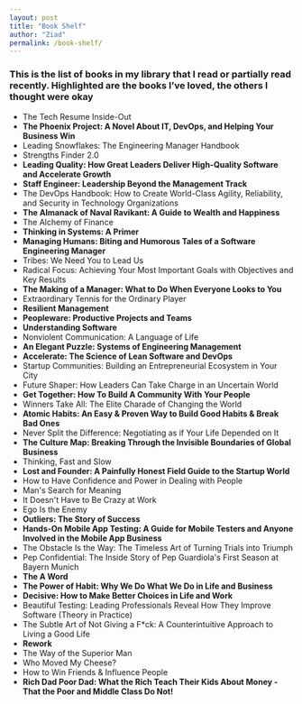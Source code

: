 ```yaml
---
layout: post
title: "Book Shelf"
author: "Ziad"
permalink: /book-shelf/
---
```


### This is the list of books in my library that I read or partially read recently. Highlighted are the books I’ve loved, the others I thought were okay

- The Tech Resume Inside-Out
- **The Phoenix Project: A Novel About IT, DevOps, and Helping Your Business Win**
- Leading Snowflakes: The Engineering Manager Handbook 
- Strengths Finder 2.0
- **Leading Quality: How Great Leaders Deliver High-Quality Software and Accelerate Growth**
- **Staff Engineer: Leadership Beyond the Management Track**
- The DevOps Handbook: How to Create World-Class Agility, Reliability, and Security in Technology Organizations
- **The Almanack of Naval Ravikant: A Guide to Wealth and Happiness**
- The Alchemy of Finance
- **Thinking in Systems: A Primer**
- **Managing Humans: Biting and Humorous Tales of a Software Engineering Manager**
- Tribes: We Need You to Lead Us
- Radical Focus: Achieving Your Most Important Goals with Objectives and Key Results
- **The Making of a Manager: What to Do When Everyone Looks to You**
- Extraordinary Tennis for the Ordinary Player
- **Resilient Management**
- **Peopleware: Productive Projects and Teams**
- **Understanding Software**
- Nonviolent Communication: A Language of Life
- **An Elegant Puzzle: Systems of Engineering Management**
- **Accelerate: The Science of Lean Software and DevOps**
- Startup Communities: Building an Entrepreneurial Ecosystem in Your City
- Future Shaper: How Leaders Can Take Charge in an Uncertain World
- **Get Together: How To Build A Community With Your People**
- Winners Take All: The Elite Charade of Changing the World
- **Atomic Habits: An Easy & Proven Way to Build Good Habits & Break Bad Ones**
- Never Split the Difference: Negotiating as if Your Life Depended on It
- **The Culture Map: Breaking Through the Invisible Boundaries of Global Business**
- Thinking, Fast and Slow
- **Lost and Founder: A Painfully Honest Field Guide to the Startup World**
- How to Have Confidence and Power in Dealing with People
- Man's Search for Meaning
- It Doesn't Have to Be Crazy at Work
- Ego Is the Enemy
- **Outliers: The Story of Success**
- **Hands-On Mobile App Testing: A Guide for Mobile Testers and Anyone Involved in the Mobile App Business**
- The Obstacle Is the Way: The Timeless Art of Turning Trials into Triumph
- Pep Confidential: The Inside Story of Pep Guardiola's First Season at Bayern Munich
- **The A Word**
- **The Power of Habit: Why We Do What We Do in Life and Business**
- **Decisive: How to Make Better Choices in Life and Work**
- Beautiful Testing: Leading Professionals Reveal How They Improve Software (Theory in Practice)
- The Subtle Art of Not Giving a F*ck: A Counterintuitive Approach to Living a Good Life
- **Rework**
- The Way of the Superior Man
- Who Moved My Cheese?
- How to Win Friends & Influence People
- **Rich Dad Poor Dad: What the Rich Teach Their Kids About Money - That the Poor and Middle Class Do Not!**
